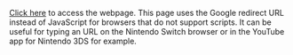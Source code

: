 [Click here](https://yolopix-dotfledge.github.io/url/) to access the webpage.
This page uses the Google redirect URL instead of JavaScript for browsers that do not support scripts.
It can be useful for typing an URL on the Nintendo Switch browser or in the YouTube app for Nintendo 3DS for example.
